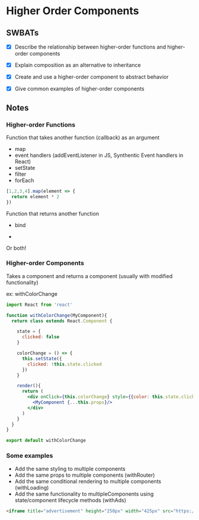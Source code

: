 # Higher Order Components


## SWBATs
- [x] Describe the relationship between higher-order functions and higher-order components
- [x] Explain composition as an alternative to inheritance
- [x] Create and use a higher-order component to abstract behavior
- [x] Give common examples of higher-order components


## Notes

### Higher-order Functions
Function that takes another function (callback) as an argument
- map
- event handlers (addEventListener in JS, Synthentic Event handlers in React)
- setState
- filter
- forEach

```js
[1,2,3,4].map(element => {
  return element * 2
})
````

Function that returns another function
- bind

- 
Or both!


### Higher-order Components

Takes a component and returns a component (usually with modified functionality)

ex: withColorChange

```jsx
import React from 'react'

function withColorChange(MyComponent){
  return class extends React.Component {

    state = {
      clicked: false
    }

    colorChange = () => {
      this.setState({
        clicked: !this.state.clicked
      })
    }

    render(){
      return ( 
        <div onClick={this.colorChange} style={{color: this.state.clicked ? "blue" : "red"}}>
          <MyComponent {...this.props}/>
        </div>
      )
    }
  }
}

export default withColorChange
```

### Some examples

- Add the same styling to multiple components
- Add the same props to multiple components (withRouter)
- Add the same conditional rendering to multiple components (withLoading)
- Add the same functionality to multipleComponents using state/component lifecycle methods (withAds)


```html
<iframe title="advertisement" height="250px" width="425px" src="https://www.youtube.com/embed/a8XC4H84rMU?autoplay=1" frameborder="0" allow="autoplay; encrypted-media" allowfullscreen></iframe>
```
